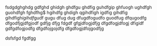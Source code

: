 fsdgdghghdg
gdfghd
ghidgh
ghdfgu
ghdfig
guhdfgip
ghfuogh
ughdfgh
guohdfgh
fghdfhg$
hgihdfg
ghdigh
qgihdfigh
igdfig
gihdfig
gihdfigh$i
gihdf$gudf
gugu
dfug
dug
dfugdfogudfo
guodfug
dfqugodfg
dfgodfjgjdfgjodf
gdfjg
dfjg
fdgdf
gfgjdfogjdfjg
dfgdfogjdfogj
dfigidf
gdfgdfogjodfg
dfgdfojgojdfg
dfgdfogjdfojgodfjg

dsfsfgd
fgdfgg
